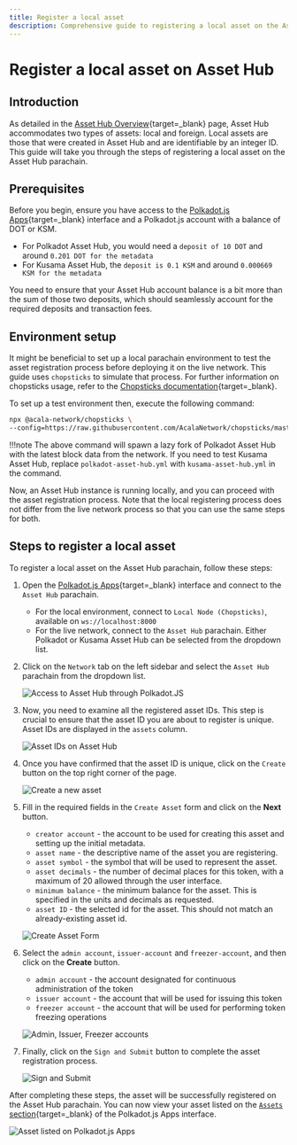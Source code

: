 ```yaml
---
title: Register a local asset
description: Comprehensive guide to registering a local asset on the Asset Hub system parachain, including step-by-step instructions.
---
```


# Register a local asset on Asset Hub

## Introduction
As detailed in the [Asset Hub Overview](./overview.md#local-assets){target=_blank} page, Asset Hub accommodates two types of assets: local and foreign. Local assets are those that were created in Asset Hub and are identifiable by an integer ID. This guide will take you through the steps of registering a local asset on the Asset Hub parachain.

## Prerequisites

Before you begin, ensure you have access to the [Polkadot.js Apps](https://polkadot.js.org/apps/){target=_blank} interface and a Polkadot.js account with a balance of DOT or KSM.

- For Polkadot Asset Hub, you would need a `deposit of 10 DOT` and around `0.201 DOT for the metadata`
- For Kusama Asset Hub, the `deposit is 0.1 KSM` and around `0.000669 KSM for the metadata`

You need to ensure that your Asset Hub account balance is a bit more than the sum of those two deposits, which should seamlessly account for the required deposits and transaction fees.

## Environment setup

It might be beneficial to set up a local parachain environment to test the asset registration process before deploying it on the live network. This guide uses `chopsticks` to simulate that process. For further information on chopsticks usage, refer to the [Chopsticks documentation](../../../dev-tools/chopsticks/overview.md){target=_blank}.

To set up a test environment then, execute the following command:

```bash
npx @acala-network/chopsticks \
--config=https://raw.githubusercontent.com/AcalaNetwork/chopsticks/master/configs/polkadot-asset-hub.yml
```

!!!note 
    The above command will spawn a lazy fork of Polkadot Asset Hub with the latest block data from the network. If you need to test Kusama Asset Hub, replace `polkadot-asset-hub.yml` with `kusama-asset-hub.yml` in the command.

Now, an Asset Hub instance is running locally, and you can proceed with the asset registration process. Note that the local registering process does not differ from the live network process so that you can use the same steps for both.

## Steps to register a local asset

To register a local asset on the Asset Hub parachain, follow these steps:

1. Open the [Polkadot.js Apps](https://polkadot.js.org/apps/){target=_blank} interface and connect to the `Asset Hub` parachain.
      - For the local environment, connect to `Local Node (Chopsticks)`, available on `ws://localhost:8000`
      - For the live network, connect to the `Asset Hub` parachain. Either Polkadot or Kusama Asset Hub can be selected from the dropdown list.
    
2. Click on the `Network` tab on the left sidebar and select the `Asset Hub` parachain from the dropdown list.
 
      ![Access to Asset Hub through Polkadot.JS](/polkadot-ecosystem-docs-draft/images/building-on-polkadot/parachains/asset-hub/registering-a-local-asset/registering-a-local-asset-1.webp) 

4. Now, you need to examine all the registered asset IDs. This step is crucial to ensure that the asset ID you are about to register is unique. Asset IDs are displayed in the `assets` column.

      ![Asset IDs on Asset Hub](/polkadot-ecosystem-docs-draft/images/building-on-polkadot/parachains/asset-hub/registering-a-local-asset/registering-a-local-asset-2.webp)

5. Once you have confirmed that the asset ID is unique, click on the `Create` button on the top right corner of the page.
   
      ![Create a new asset](/polkadot-ecosystem-docs-draft/images/building-on-polkadot/parachains/asset-hub/registering-a-local-asset/registering-a-local-asset-3.webp)

6. Fill in the required fields in the `Create Asset` form and click on the **Next** button.
   
    - `creator account` - the account to be used for creating this asset and setting up the initial metadata.
    - `asset name` - the descriptive name of the asset you are registering.
    - `asset symbol` - the symbol that will be used to represent the asset.
    - `asset decimals` - the number of decimal places for this token, with a maximum of 20 allowed through the user interface.
    - `minimum balance` - the minimum balance for the asset. This is specified in the units and decimals as requested.
    - `asset ID` - the selected id for the asset. This should not match an already-existing asset id.
 
    ![Create Asset Form](/polkadot-ecosystem-docs-draft/images/building-on-polkadot/parachains/asset-hub/registering-a-local-asset/registering-a-local-asset-4.webp)

7. Select the `admin account`, `issuer-account` and `freezer-account`, and then click on the **Create** button.

    - `admin account` - the account designated for continuous administration of the token      
    - `issuer account` - the account that will be used for issuing this token
    - `freezer account` - the account that will be used for performing token freezing operations

    ![Admin, Issuer, Freezer accounts](/polkadot-ecosystem-docs-draft/images/building-on-polkadot/parachains/asset-hub/registering-a-local-asset/registering-a-local-asset-5.webp)

8. Finally, click on the `Sign and Submit` button to complete the asset registration process.

    ![Sign and Submit](/polkadot-ecosystem-docs-draft/images/building-on-polkadot/parachains/asset-hub/registering-a-local-asset/registering-a-local-asset-6.webp)

After completing these steps, the asset will be successfully registered on the Asset Hub parachain. You can now view your asset listed on the [`Assets` section](https://polkadot.js.org/apps/#/assets){target=_blank} of the Polkadot.js Apps interface.
      
![Asset listed on Polkadot.js Apps](/polkadot-ecosystem-docs-draft/images/building-on-polkadot/parachains/asset-hub/registering-a-local-asset/registering-a-local-asset-7.webp)